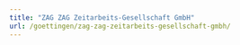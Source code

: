 ```yaml
---
title: "ZAG ZAG Zeitarbeits-Gesellschaft GmbH"
url: /goettingen/zag-zag-zeitarbeits-gesellschaft-gmbh/
---
```

